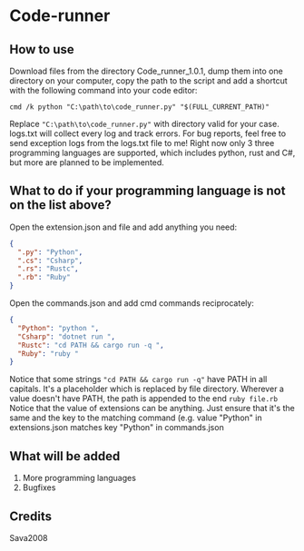 # Code-runner
## How to use
Download files from the directory Code_runner_1.0.1, dump them into one directory on your computer, copy the path to the script and add a shortcut with the following command into your code editor:
```text
cmd /k python "C:\path\to\code_runner.py" "$(FULL_CURRENT_PATH)"
```
Replace ```"C:\path\to\code_runner.py"``` with directory valid for your case.
logs.txt will collect every log and track errors. For bug reports, feel free to send exception logs from the logs.txt file to me!
Right now only 3 three programming languages are supported, which includes python, rust and C#, but more are planned to be implemented.
## What to do if your programming language is not on the list above?
Open the extension.json and file and add anything you need:
```json
{
  ".py": "Python",
  ".cs": "Csharp",
  ".rs": "Rustc",
  ".rb": "Ruby"
}
```
Open the commands.json and add cmd commands reciprocately:
```json
{
  "Python": "python ",
  "Csharp": "dotnet run ",
  "Rustc": "cd PATH && cargo run -q ",
  "Ruby": "ruby "
}
```
Notice that some strings ```"cd PATH && cargo run -q"``` have PATH in all capitals. It's a placeholder which is replaced by file directory.
Wherever a value doesn't have PATH, the path is appended to the end ```ruby file.rb```
Notice that the value of extensions can be anything. Just ensure that it's the same and the key to the matching command (e.g. value "Python" in extensions.json
matches key "Python" in commands.json

## What will be added
1. More programming languages
2. Bugfixes
## Credits
Sava2008

